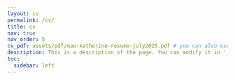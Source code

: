 ```yaml
---
layout: cv
permalink: /cv/
title: cv
nav: true
nav_order: 5
cv_pdf: assets/pdf/mao-katherine-resume-july2025.pdf # you can also use external links here
description: This is a description of the page. You can modify it in '_pages/cv.md'. You can also change or remove the top pdf download button.
toc:
  sidebar: left
---
```

